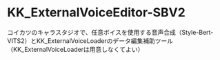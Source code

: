# KK_ExternalVoiceEditor-SBV2
コイカツのキャラスタジオで、任意ボイスを使用する音声合成（Style-Bert-VITS2）とKK_ExternalVoiceLoaderのデータ編集補助ツール（KK_ExternalVoiceLoaderは用意しなくてよい）
